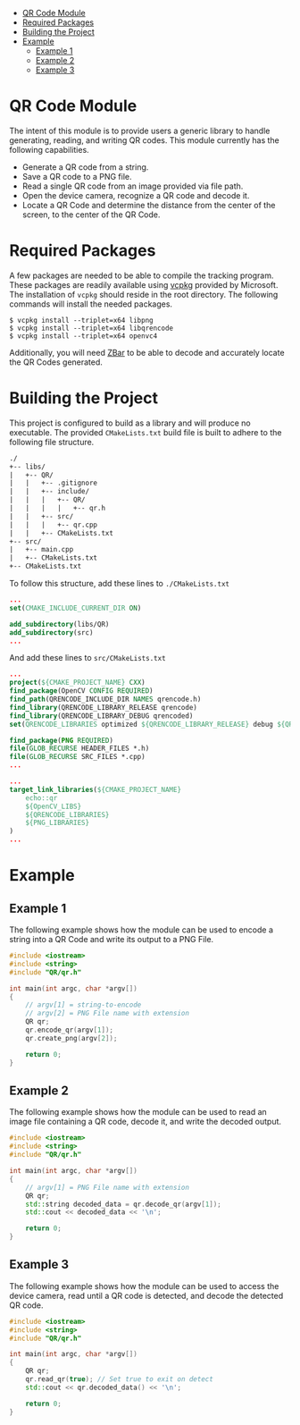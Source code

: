 
- [QR Code Module](#qr-code-module)
- [Required Packages](#required-packages)
- [Building the Project](#building-the-project)
- [Example](#example)
  - [Example 1](#example-1)
  - [Example 2](#example-2)
  - [Example 3](#example-3)

# QR Code Module

The intent of this module is to provide users a generic library to handle generating, reading, and writing QR codes. This module currently has the following capabilities.

- Generate a QR code from a string.
- Save a QR code to a PNG file.
- Read a single QR code from an image provided via file path.
- Open the device camera, recognize a QR code and decode it.
- Locate a QR Code and determine the distance from the center of the screen, to the center of the QR Code.

# Required Packages

A few packages are needed to be able to compile the tracking program. These packages are readily available using [vcpkg](https://github.com/microsoft/vcpkg) provided by Microsoft. The installation of `vcpkg` should reside in the root directory. The following commands will install the needed packages.

```shell
$ vcpkg install --triplet=x64 libpng
$ vcpkg install --triplet=x64 libqrencode
$ vcpkg install --triplet=x64 openvc4
```

Additionally, you will need [ZBar](http://zbar.sourceforge.net) to be able to decode and accurately locate the QR Codes generated.

# Building the Project

This project is configured to build as a library and will produce no executable. The provided `CMakeLists.txt` build file is built to adhere to the following file structure.

```txt
./
+-- libs/
|   +-- QR/
|   |   +-- .gitignore
|   |   +-- include/
|   |   |   +-- QR/
|   |   |   |   +-- qr.h
|   |   +-- src/
|   |   |   +-- qr.cpp
|   |   +-- CMakeLists.txt
+-- src/
|   +-- main.cpp
|   +-- CMakeLists.txt
+-- CMakeLists.txt
```

To follow this structure, add these lines to  `./CMakeLists.txt`

```cmake
...
set(CMAKE_INCLUDE_CURRENT_DIR ON)

add_subdirectory(libs/QR)
add_subdirectory(src)
...
```

And add these lines to  `src/CMakeLists.txt`

```cmake
...
project(${CMAKE_PROJECT_NAME} CXX)
find_package(OpenCV CONFIG REQUIRED)
find_path(QRENCODE_INCLUDE_DIR NAMES qrencode.h)
find_library(QRENCODE_LIBRARY_RELEASE qrencode)
find_library(QRENCODE_LIBRARY_DEBUG qrencoded)
set(QRENCODE_LIBRARIES optimized ${QRENCODE_LIBRARY_RELEASE} debug ${QRENCODE_LIBRARY_DEBUG})

find_package(PNG REQUIRED)
file(GLOB_RECURSE HEADER_FILES *.h)
file(GLOB_RECURSE SRC_FILES *.cpp)
...

...
target_link_libraries(${CMAKE_PROJECT_NAME}
    echo::qr
    ${OpenCV_LIBS}
    ${QRENCODE_LIBRARIES}
    ${PNG_LIBRARIES}
)
...
```

# Example

## Example 1

The following example shows how the module can be used to encode a string into a QR Code and write its output to a PNG File.

```cpp
#include <iostream>
#include <string>
#include "QR/qr.h"

int main(int argc, char *argv[])
{
    // argv[1] = string-to-encode
    // argv[2] = PNG File name with extension
    QR qr;
    qr.encode_qr(argv[1]);
    qr.create_png(argv[2]);

    return 0;
}
```

## Example 2

The following example shows how the module can be used to read an image file containing a QR code, decode it, and write the decoded output.

```cpp
#include <iostream>
#include <string>
#include "QR/qr.h"

int main(int argc, char *argv[])
{
    // argv[1] = PNG File name with extension
    QR qr;
    std::string decoded_data = qr.decode_qr(argv[1]);
    std::cout << decoded_data << '\n';

    return 0;
}
```

## Example 3

The following example shows how the module can be used to access the device camera, read until a QR code is detected, and decode the detected QR code.

```cpp
#include <iostream>
#include <string>
#include "QR/qr.h"

int main(int argc, char *argv[])
{
    QR qr;
    qr.read_qr(true); // Set true to exit on detect
    std::cout << qr.decoded_data() << '\n';

    return 0;
}
```
